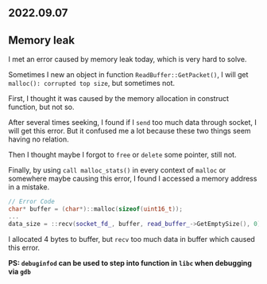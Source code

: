 2022.09.07
---

## Memory leak

I met an error caused by memory leak today, which is very hard to solve. 

Sometimes I new an object in function `ReadBuffer::GetPacket()`, I will get `malloc(): corrupted top size`, but sometimes not.

First, I thought it was caused by the memory allocation in construct function, but not so.

After several times seeking, I found if I `send` too much data through socket, I will get this error. But it confused me a lot because these two things seem having no relation.

Then I thought maybe I forgot to `free` or `delete` some pointer, still not.

Finally, by using `call malloc_stats()` in every context of `malloc` or somewhere maybe causing this error, I found I accessed a memory address in a mistake.

```c++
// Error Code
char* buffer = (char*)::malloc(sizeof(uint16_t));
...
data_size = ::recv(socket_fd_, buffer, read_buffer_->GetEmptySize(), 0);
```

I allocated 4 bytes to buffer, but `recv` too much data in buffer which caused this error.

**PS: `debuginfod` can be used to step into function in `libc` when debugging via `gdb`**
